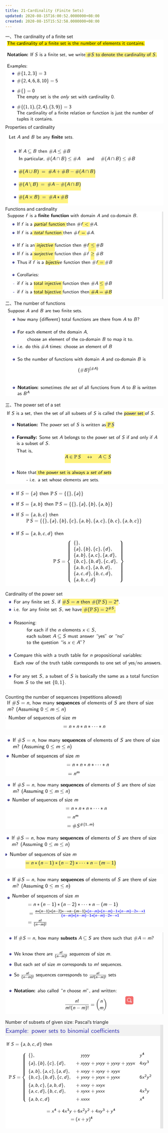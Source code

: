 ```yaml
---
title: 21-Cardinality (Finite Sets)
updated: 2020-08-15T16:00:52.0000000+08:00
created: 2020-08-15T15:52:58.0000000+08:00
---
```


一、The cardinality of a ﬁnite set
![image1](../../assets/d43d6a07a4744e41b4092b07465d54e3.png)
Properties of cardinality
![image2](../../assets/55f6925dd8df485aa133314dfb231094.png)
Functions and cardinality
![image3](../../assets/1100975b45bb4429896889c12a0e4f54.png)
二、The number of functions
![image4](../../assets/ef7a2b44dfb041c6a11336cc5a1e63b9.png)

三、The power set of a set
![image5](../../assets/869e1c0789e54772aecf5f2ce4c709d1.png)

![image6](../../assets/f03e32b4e9b04b9ab5e9270d133982f0.png)

Cardinality of the power set
![image7](../../assets/7fd630dc5eb6422faf8935e5456f5485.png)

Counting the number of sequences (repetitions allowed)
![image8](../../assets/49f4a070d62a4e34a8f7d25752aa0a19.png)

![image9](../../assets/52abc03f4b1a4f599219296c036ecbe2.png)

![image10](../../assets/301ba1a94dfe4e1dbaf3a5ca6e8060f8.png)

![image11](../../assets/adf645f731454b589e408d3277d6f2d5.png)

![image12](../../assets/7b4603b93cde4c2bae55253972e24cc8.png)

![image13](../../assets/6cbc9fd38d1e447a9ccdd4b9f2f6c0b5.png)

Number of subsets of given size: Pascal’s triangle
![image14](../../assets/e9ee7859f5b6490f9d5d86f822d64d1f.png)


